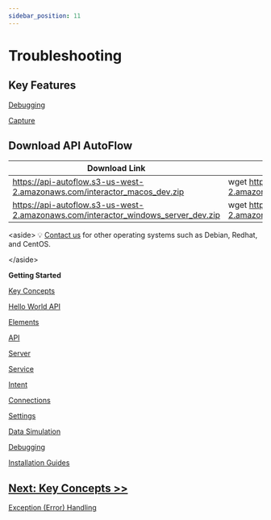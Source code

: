 ```yaml
---
sidebar_position: 11
---
```

# Troubleshooting

## Key Features

[Debugging](Debugging)

[Capture](Capture)

## Download API AutoFlow

| Download Link | WGET | Installation Guide |
| --- | --- | --- |
| https://api-autoflow.s3-us-west-2.amazonaws.com/interactor_macos_dev.zip |  wget https://api-autoflow.s3-us-west-2.amazonaws.com/interactor_macos_3_0_8.zip | Getting%20Started/Installation/MacOS.md |
| https://api-autoflow.s3-us-west-2.amazonaws.com/interactor_windows_server_dev.zip | wget https://api-autoflow.s3-us-west-2.amazonaws.com/interactor_windows_server_3_0_8.zip | Getting%20Started/Installation/Windows.md |

&lt;aside&gt;
💡 [Contact us](../https://www.interactor.com/support) for other operating systems such as Debian, Redhat, and CentOS.

&lt;/aside&gt;

**Getting Started**

[Key Concepts](../https://www.notion.so/Key-Concepts-9a83b1cdeb59478dba4c01f1319aaddc) 

[Hello World API](../https://www.notion.so/Hello-World-API-183db39490a44f7da958938a98b6e64c) 

[Elements](../https://www.notion.so/Elements-0a1f869f02f54df6812af91287e21b2c) 

[API](../https://www.notion.so/API-cb6f9a4f34f64f40902f54cb2d9da4f9) 

[Server](../https://www.notion.so/Server-7b73fef26b72426880b7d711e523965f) 

[Service](../https://www.notion.so/Service-936e49b6f28d41558944966f4d3f8474) 

[Intent](../https://www.notion.so/Intent-16b479f13f6f426eae15173e09abe5f6) 

[Connections](../https://www.notion.so/Connections-97fa69a7d42c4b51bb43b06936f3d1f0) 

[Settings](../https://www.notion.so/Settings-835de1160e104eefa17e7f57c45ec940) 

[Data Simulation](../https://www.notion.so/Data-Simulation-45fc301999e64f6a94da2b29c2c8a893) 

[Debugging](../https://www.notion.so/Debugging-75312bcca5904b798534294d7de650e8) 

[Installation Guides](../https://www.notion.so/Installation-Guides-94d572b2717b42519b95bc7952101ed3) 

## [Next:    Key Concepts &gt;&gt;](../Getting%20Started/Key%20Concepts)

[Exception (Error) Handling](Exception%20(Error)%20Handling)